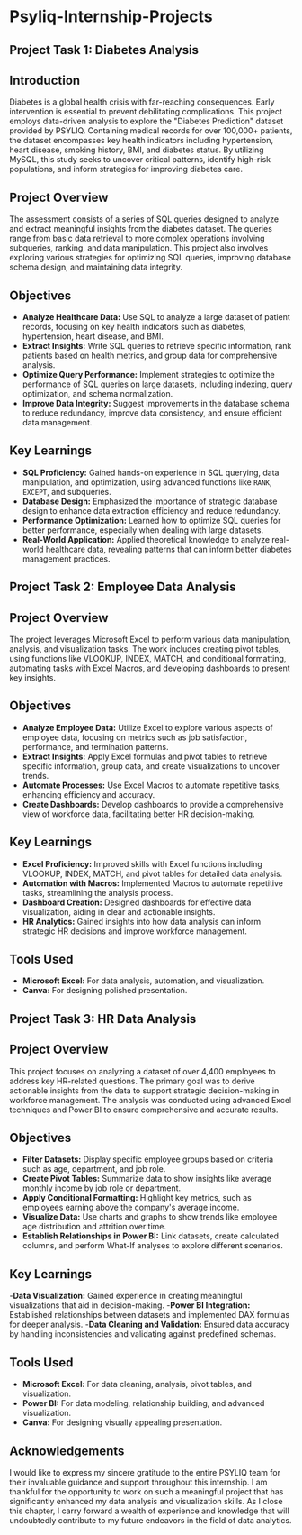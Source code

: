 # Psyliq-Internship-Projects
## Project Task 1: Diabetes Analysis

## Introduction
Diabetes is a global health crisis with far-reaching consequences. Early intervention is essential to prevent debilitating complications. This project employs data-driven analysis to explore the "Diabetes Prediction" dataset provided by PSYLIQ. Containing medical records for over 100,000+ patients, the dataset encompasses key health indicators including hypertension, heart disease, smoking history, BMI, and diabetes status. By utilizing MySQL, this study seeks to uncover critical patterns, identify high-risk populations, and inform strategies for improving diabetes care.

## Project Overview
The assessment consists of a series of SQL queries designed to analyze and extract meaningful insights from the diabetes dataset. The queries range from basic data retrieval to more complex operations involving subqueries, ranking, and data manipulation. This project also involves exploring various strategies for optimizing SQL queries, improving database schema design, and maintaining data integrity.

## Objectives
- **Analyze Healthcare Data:** Use SQL to analyze a large dataset of patient records, focusing on key health indicators such as diabetes, hypertension, heart disease, and BMI.
- **Extract Insights:** Write SQL queries to retrieve specific information, rank patients based on health metrics, and group data for comprehensive analysis.
- **Optimize Query Performance:** Implement strategies to optimize the performance of SQL queries on large datasets, including indexing, query optimization, and schema normalization.
- **Improve Data Integrity:** Suggest improvements in the database schema to reduce redundancy, improve data consistency, and ensure efficient data management.

## Key Learnings
- **SQL Proficiency:** Gained hands-on experience in SQL querying, data manipulation, and optimization, using advanced functions like `RANK`, `EXCEPT`, and subqueries.
- **Database Design:** Emphasized the importance of strategic database design to enhance data extraction efficiency and reduce redundancy.
- **Performance Optimization:** Learned how to optimize SQL queries for better performance, especially when dealing with large datasets.
- **Real-World Application:** Applied theoretical knowledge to analyze real-world healthcare data, revealing patterns that can inform better diabetes management practices.

## Project Task 2: Employee Data Analysis

## Project Overview
The project leverages Microsoft Excel to perform various data manipulation, analysis, and visualization tasks. The work includes creating pivot tables, using functions like VLOOKUP, INDEX, MATCH, and conditional formatting, automating tasks with Excel Macros, and developing dashboards to present key insights.

## Objectives
- **Analyze Employee Data:** Utilize Excel to explore various aspects of employee data, focusing on metrics such as job satisfaction, performance, and termination patterns.
- **Extract Insights:** Apply Excel formulas and pivot tables to retrieve specific information, group data, and create visualizations to uncover trends.
- **Automate Processes:** Use Excel Macros to automate repetitive tasks, enhancing efficiency and accuracy.
- **Create Dashboards:** Develop dashboards to provide a comprehensive view of workforce data, facilitating better HR decision-making.

## Key Learnings
- **Excel Proficiency:** Improved skills with Excel functions including VLOOKUP, INDEX, MATCH, and pivot tables for detailed data analysis.
- **Automation with Macros:** Implemented Macros to automate repetitive tasks, streamlining the analysis process.
- **Dashboard Creation:** Designed dashboards for effective data visualization, aiding in clear and actionable insights.
- **HR Analytics:** Gained insights into how data analysis can inform strategic HR decisions and improve workforce management.

## Tools Used
- **Microsoft Excel:** For data analysis, automation, and visualization.
- **Canva:** For designing polished presentation.

## Project Task 3: HR Data Analysis

## Project Overview
This project focuses on analyzing a dataset of over 4,400 employees to address key HR-related questions. The primary goal was to derive actionable insights from the data to support strategic decision-making in workforce management. The analysis was conducted using advanced Excel techniques and Power BI to ensure comprehensive and accurate results.

## Objectives
- **Filter Datasets:** Display specific employee groups based on criteria such as age, department, and job role.
- **Create Pivot Tables:** Summarize data to show insights like average monthly income by job role or department.
- **Apply Conditional Formatting:** Highlight key metrics, such as employees earning above the company's average income.
- **Visualize Data:** Use charts and graphs to show trends like employee age distribution and attrition over time.
- **Establish Relationships in Power BI:** Link datasets, create calculated columns, and perform What-If analyses to explore different scenarios.
  
## Key Learnings
-**Data Visualization:** Gained experience in creating meaningful visualizations that aid in decision-making.
-**Power BI Integration:** Established relationships between datasets and implemented DAX formulas for deeper analysis.
-**Data Cleaning and Validation:** Ensured data accuracy by handling inconsistencies and validating against predefined schemas.

## Tools Used
- **Microsoft Excel:** For data cleaning, analysis, pivot tables, and visualization.
- **Power BI:** For data modeling, relationship building, and advanced visualization.
- **Canva:** For designing visually appealing presentation.

## Acknowledgements
I would like to express my sincere gratitude to the entire PSYLIQ team for their invaluable guidance and support throughout this internship. I am thankful for the opportunity to work on such a meaningful project that has significantly enhanced my data analysis and visualization skills. As I close this chapter, I carry forward a wealth of experience and knowledge that will undoubtedly contribute to my future endeavors in the field of data analytics.
